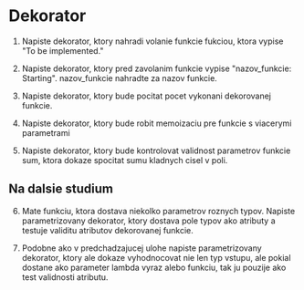 # Dekorator



1. Napiste dekorator, ktory nahradi volanie funkcie fukciou, ktora vypise "To be implemented."

2. Napiste dekorator, ktory pred zavolanim funkcie vypise "nazov_funkcie: Starting". nazov_funkcie nahradte za nazov funkcie. 
 
3. Napiste dekorator, ktory bude pocitat pocet vykonani dekorovanej funkcie.

4. Napiste dekorator, ktory bude robit memoizaciu pre funkcie s viacerymi parametrami

5. Napiste dekorator, ktory bude kontrolovat validnost parametrov funkcie sum, ktora dokaze spocitat sumu kladnych cisel v poli.


## Na dalsie studium

6. Mate funkciu, ktora dostava niekolko parametrov roznych typov. 
Napiste parametrizovany dekorator, ktory dostava pole typov ako atributy a testuje validitu atributov dekorovanej funkcie.

7. Podobne ako v predchadzajucej ulohe napiste parametrizovany dekorator, ktory ale dokaze vyhodnocovat nie len typ vstupu, 
ale pokial dostane ako parameter lambda vyraz alebo funkciu, tak ju pouzije ako test validnosti atributu.  

